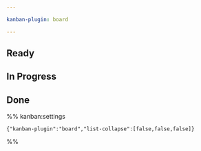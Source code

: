 ```yaml
---

kanban-plugin: board

---
```


## Ready



## In Progress



## Done





%% kanban:settings
```
{"kanban-plugin":"board","list-collapse":[false,false,false]}
```
%%